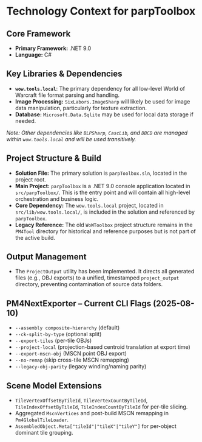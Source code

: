 # Technology Context for parpToolbox

## Core Framework
- **Primary Framework:** .NET 9.0
- **Language:** C#

## Key Libraries & Dependencies
- **`wow.tools.local`**: The primary dependency for all low-level World of Warcraft file format parsing and handling.
- **Image Processing:** `SixLabors.ImageSharp` will likely be used for image data manipulation, particularly for texture extraction.
- **Database:** `Microsoft.Data.Sqlite` may be used for local data storage if needed.

*Note: Other dependencies like `BLPSharp`, `CascLib`, and `DBCD` are managed within `wow.tools.local` and will be used transitively.*

## Project Structure & Build
- **Solution File:** The primary solution is `parpToolbox.sln`, located in the project root.
- **Main Project:** `parpToolbox` is a .NET 9.0 console application located in `src/parpToolbox/`. This is the entry point and will contain all high-level orchestration and business logic.
- **Core Dependency:** The `wow.tools.local` project, located in `src/lib/wow.tools.local/`, is included in the solution and referenced by `parpToolbox`.
- **Legacy Reference:** The old `WoWToolbox` project structure remains in the `PM4Tool` directory for historical and reference purposes but is not part of the active build.

## Output Management
- The `ProjectOutput` utility has been implemented. It directs all generated files (e.g., OBJ exports) to a unified, timestamped `project_output` directory, preventing contamination of source data folders.

## PM4NextExporter – Current CLI Flags (2025-08-10)
- `--assembly composite-hierarchy` (default)
- `--ck-split-by-type` (optional split)
- `--export-tiles` (per-tile OBJs)
- `--project-local` (projection-based centroid translation at export time)
- `--export-mscn-obj` (MSCN point OBJ export)
- `--no-remap` (skip cross-tile MSCN remapping)
- `--legacy-obj-parity` (legacy winding/naming parity)

## Scene Model Extensions
- `TileVertexOffsetByTileId`, `TileVertexCountByTileId`, `TileIndexOffsetByTileId`, `TileIndexCountByTileId` for per-tile slicing.
- Aggregated `MscnVertices` and post-build MSCN remapping in `Pm4GlobalTileLoader`.
- `AssembledObject.Meta["tileId"|"tileX"|"tileY"]` for per-object dominant tile grouping.
